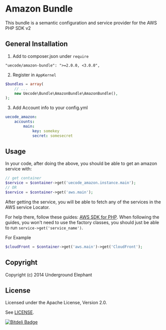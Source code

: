 Amazon Bundle
============

This bundle is a semantic configuration and service provider for the AWS PHP SDK v2

## General Installation

1. Add to composer.json under `require`

```
"uecode/amazon-bundle": ">=2.0.0, <3.0.0",
```

2. Register in `AppKernel`

``` php
$bundles = array(
	// ...
	new Uecode\Bundle\AmazonBundle\AmazonBundle(),
);
```

3. Add Account info to your config.yml

```yml
uecode_amazon:
    accounts:
        main:
            key: somekey
            secret: somesecret
```

## Usage

In your code, after doing the above, you should be able to get an amazon service with:

```php
// get container
$service = $container->get('uecode_amazon.instance.main');
// OR
$service = $container->get('aws.main');
```

After getting the service, you will be able to fetch any of the services in the AWS service Locator.

For help there, follow these guides: [AWS SDK for PHP][0]. When following the guides, you won't need to use the factory classes,
you should just be able to run `service->get('service_name')`.

For Example

```php
$cloudFront = $container->get('aws.main')->get('CloudFront');
```

## Copyright

Copyright (c) 2014 Underground Elephant

## License

Licensed under the Apache License, Version 2.0.

See [LICENSE][1].


[![Bitdeli Badge](https://d2weczhvl823v0.cloudfront.net/uecode/amazon-bundle/trend.png)](https://bitdeli.com/free "Bitdeli Badge")


[0]: http://docs.aws.amazon.com/aws-sdk-php/guide/latest/index.html#service-specific-guides
[1]: https://github.com/uecode/amazon-bundle/LICENSE
